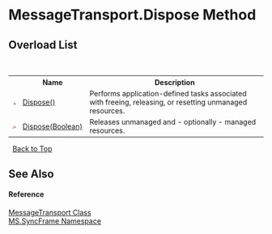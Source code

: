 # MessageTransport.Dispose Method 
 


## Overload List
&nbsp;<table><tr><th></th><th>Name</th><th>Description</th></tr><tr><td>![Public method](media/pubmethod.gif "Public method")</td><td><a href="e822a34a-e960-1ac0-fb54-935c24abe828">Dispose()</a></td><td>
Performs application-defined tasks associated with freeing, releasing, or resetting unmanaged resources.</td></tr><tr><td>![Protected method](media/protmethod.gif "Protected method")</td><td><a href="592d087b-4273-e872-ae6a-65e3bea5500d">Dispose(Boolean)</a></td><td>
Releases unmanaged and - optionally - managed resources.</td></tr></table>&nbsp;
<a href="#messagetransport.dispose-method">Back to Top</a>

## See Also


#### Reference
<a href="575abf99-2a1a-6037-410a-d736b8eacb32">MessageTransport Class</a><br /><a href="de148c19-6fcd-6ea5-c13c-94525bd1dd5b">MS.SyncFrame Namespace</a><br />